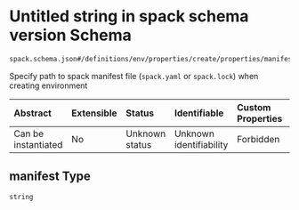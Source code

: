 # Untitled string in spack schema version Schema

```txt
spack.schema.json#/definitions/env/properties/create/properties/manifest
```

Specify path to spack manifest file (`spack.yaml` or `spack.lock`) when creating environment

| Abstract            | Extensible | Status         | Identifiable            | Custom Properties | Additional Properties | Access Restrictions | Defined In                                                            |
| :------------------ | :--------- | :------------- | :---------------------- | :---------------- | :-------------------- | :------------------ | :-------------------------------------------------------------------- |
| Can be instantiated | No         | Unknown status | Unknown identifiability | Forbidden         | Allowed               | none                | [spack.schema.json*](../out/spack.schema.json "open original schema") |

## manifest Type

`string`
